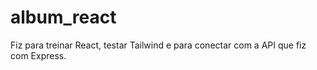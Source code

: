 # album_react

Fiz para treinar React, testar Tailwind e para conectar com a API que fiz com Express.
